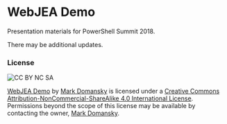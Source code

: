 # WebJEA Demo

Presentation materials for PowerShell Summit 2018.

There may be additional updates.

### License

![CC BY NC SA](https://i.creativecommons.org/l/by-nc-sa/4.0/88x31.png)

[WebJEA Demo](https://github.com/markdomansky/WebJEADemo) by [Mark Domansky](mailto:4317290+markdomansky@users.noreply.github.com) is licensed under a [Creative Commons Attribution-NonCommercial-ShareAlike 4.0 International License](http://creativecommons.org/licenses/by-nc-sa/4.0/).  Permissions beyond the scope of this license may be available by contacting the owner, [Mark Domansky](mailto:4317290+markdomansky@users.noreply.github.com).